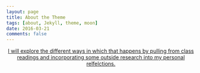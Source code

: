 ```yaml
---
layout: page
title: About the Theme
tags: [about, Jekyll, theme, moon]
date: 2016-03-21
comments: false
---
```

    
<center><a href=Reading and Writing in the Digital Age is about observing changes in reading in writing as society moves to a digital space.

I will explore the different ways in which that happens by pulling from class readings and incorporating some outside research into my personal relfelctions.
</center>
